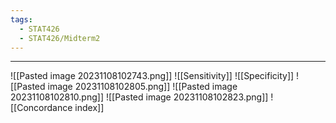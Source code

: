 ```yaml
---
tags:
  - STAT426
  - STAT426/Midterm2
---
```

---
![[Pasted image 20231108102743.png]]
![[Sensitivity]]
![[Specificity]]
![[Pasted image 20231108102805.png]]
![[Pasted image 20231108102810.png]]
![[Pasted image 20231108102823.png]]
![[Concordance index]]